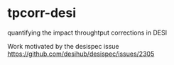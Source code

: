 # tpcorr-desi
quantifying the impact throughtput corrections in DESI

Work motivated by the desispec issue https://github.com/desihub/desispec/issues/2305
